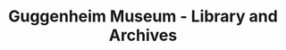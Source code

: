 ---
layout: repo
title: "Guggenheim Museum - Library and Archives"
id: 21273
permalink: repos/21273/
---